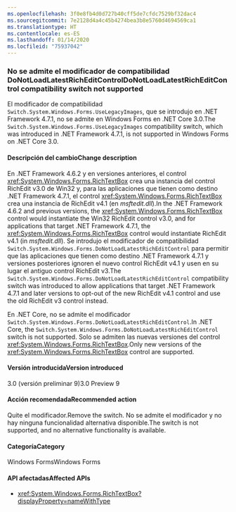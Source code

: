 ```yaml
---
ms.openlocfilehash: 3f0e8fb4d0d727b40cff5de7cfdc7529bf32dac4
ms.sourcegitcommit: 7e2128d4a4c45b4274bea3b8e5760d4694569ca1
ms.translationtype: HT
ms.contentlocale: es-ES
ms.lasthandoff: 01/14/2020
ms.locfileid: "75937042"
---
```

### <a name="donotloadlatestricheditcontrol-compatibility-switch-not-supported"></a><span data-ttu-id="cd1bd-101">No se admite el modificador de compatibilidad DoNotLoadLatestRichEditControl</span><span class="sxs-lookup"><span data-stu-id="cd1bd-101">DoNotLoadLatestRichEditControl compatibility switch not supported</span></span>

<span data-ttu-id="cd1bd-102">El modificador de compatibilidad `Switch.System.Windows.Forms.UseLegacyImages`, que se introdujo en .NET Framework 4.7.1, no se admite en Windows Forms en .NET Core 3.0.</span><span class="sxs-lookup"><span data-stu-id="cd1bd-102">The `Switch.System.Windows.Forms.UseLegacyImages` compatibility switch, which was introduced in .NET Framework 4.7.1, is not supported in Windows Forms on .NET Core 3.0.</span></span>

#### <a name="change-description"></a><span data-ttu-id="cd1bd-103">Descripción del cambio</span><span class="sxs-lookup"><span data-stu-id="cd1bd-103">Change description</span></span>

<span data-ttu-id="cd1bd-104">En .NET Framework 4.6.2 y en versiones anteriores, el control <xref:System.Windows.Forms.RichTextBox> crea una instancia del control RichEdit v3.0 de Win32 y, para las aplicaciones que tienen como destino .NET Framework 4.7.1, el control <xref:System.Windows.Forms.RichTextBox> crea una instancia de RichEdit v4.1 (en *msftedit.dll*).</span><span class="sxs-lookup"><span data-stu-id="cd1bd-104">In the .NET Framework 4.6.2 and previous versions, the <xref:System.Windows.Forms.RichTextBox> control would instantiate the Win32 RichEdit control v3.0, and for applications that target .NET Framework 4.7.1, the  <xref:System.Windows.Forms.RichTextBox> control would instantiate RichEdit v4.1 (in *msftedit.dll*).</span></span> <span data-ttu-id="cd1bd-105">Se introdujo el modificador de compatibilidad `Switch.System.Windows.Forms.DoNotLoadLatestRichEditControl` para permitir que las aplicaciones que tienen como destino .NET Framework 4.7.1 y versiones posteriores ignoren el nuevo control RichEdit v4.1 y usen en su lugar el antiguo control RichEdit v3.</span><span class="sxs-lookup"><span data-stu-id="cd1bd-105">The `Switch.System.Windows.Forms.DoNotLoadLatestRichEditControl` compatibility switch was introduced to allow applications that target .NET Framework 4.7.1 and later versions to opt-out of the new RichEdit v4.1 control and use the old RichEdit v3 control instead.</span></span>

<span data-ttu-id="cd1bd-106">En .NET Core, no se admite el modificador `Switch.System.Windows.Forms.DoNotLoadLatestRichEditControl`.</span><span class="sxs-lookup"><span data-stu-id="cd1bd-106">In .NET Core, the `Switch.System.Windows.Forms.DoNotLoadLatestRichEditControl` switch is not supported.</span></span> <span data-ttu-id="cd1bd-107">Solo se admiten las nuevas versiones del control <xref:System.Windows.Forms.RichTextBox>.</span><span class="sxs-lookup"><span data-stu-id="cd1bd-107">Only new versions of the  <xref:System.Windows.Forms.RichTextBox> control are supported.</span></span>

#### <a name="version-introduced"></a><span data-ttu-id="cd1bd-108">Versión introducida</span><span class="sxs-lookup"><span data-stu-id="cd1bd-108">Version introduced</span></span>

<span data-ttu-id="cd1bd-109">3.0 (versión preliminar 9)</span><span class="sxs-lookup"><span data-stu-id="cd1bd-109">3.0 Preview 9</span></span>

#### <a name="recommended-action"></a><span data-ttu-id="cd1bd-110">Acción recomendada</span><span class="sxs-lookup"><span data-stu-id="cd1bd-110">Recommended action</span></span>

<span data-ttu-id="cd1bd-111">Quite el modificador.</span><span class="sxs-lookup"><span data-stu-id="cd1bd-111">Remove the switch.</span></span> <span data-ttu-id="cd1bd-112">No se admite el modificador y no hay ninguna funcionalidad alternativa disponible.</span><span class="sxs-lookup"><span data-stu-id="cd1bd-112">The switch is not supported, and no alternative functionality is available.</span></span>

#### <a name="category"></a><span data-ttu-id="cd1bd-113">Categoría</span><span class="sxs-lookup"><span data-stu-id="cd1bd-113">Category</span></span>

<span data-ttu-id="cd1bd-114">Windows Forms</span><span class="sxs-lookup"><span data-stu-id="cd1bd-114">Windows Forms</span></span>

#### <a name="affected-apis"></a><span data-ttu-id="cd1bd-115">API afectadas</span><span class="sxs-lookup"><span data-stu-id="cd1bd-115">Affected APIs</span></span>

- <xref:System.Windows.Forms.RichTextBox?displayProperty=nameWithType>

<!-- 

### Affected APIs

-  `T:System.Windows.Forms.RichTextBox` 

-->
